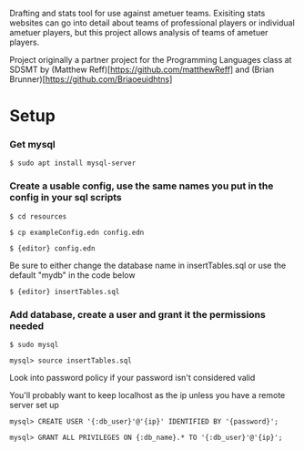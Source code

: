 Drafting and stats tool for use against ametuer teams. Exisiting stats websites can go into detail about teams of professional players or individual ametuer players, but this project allows analysis of teams of ametuer players.

Project originally a partner project for the Programming Languages class at SDSMT by (Matthew Reff)[https://github.com/matthewReff] and (Brian Brunner)[https://github.com/Briaoeuidhtns]

# Setup

### Get mysql
`$ sudo apt install mysql-server`

### Create a usable config, use the same names you put in the config in your sql scripts
`$ cd resources`

`$ cp exampleConfig.edn config.edn`

`$ {editor} config.edn`

 Be sure to either change the database name in insertTables.sql or use the default "mydb" in the code below

`$ {editor} insertTables.sql`

### Add database, create a user and grant it the permissions needed

`$ sudo mysql`

`mysql> source insertTables.sql`

Look into password policy if your password isn't considered valid

You'll probably want to keep localhost as the ip unless you have a remote server set up

`mysql> CREATE USER '{:db_user}'@'{ip}' IDENTIFIED BY '{password}';`

`mysql> GRANT ALL PRIVILEGES ON {:db_name}.* TO '{:db_user}'@'{ip}';`


